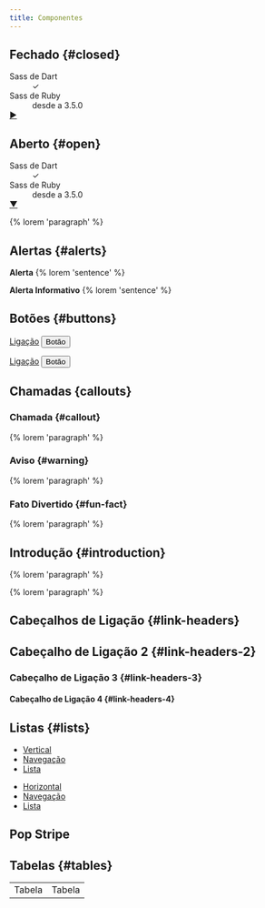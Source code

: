 ```yaml
---
title: Componentes
---
```


## Fechado {#closed}

<dl class="sl-c-description-list sl-c-description-list--horizontal">
  <div>
    <dt>Sass de Dart</dt>
    <dd>✓</dd>
  </div>
  <div>
    <dt>Sass de Ruby</dt>
    <dd>desde a 3.5.0</dd>
  </div>
  <div><a href="#">▶︎</a></div>
</dl>

## Aberto {#open}

<dl class="sl-c-description-list sl-c-description-list--horizontal">
  <div>
    <dt>Sass de Dart</dt>
    <dd>✓</dd>
  </div>
  <div>
    <dt>Sass de Ruby</dt>
    <dd>desde a 3.5.0</dd>
  </div>
  <div><a href="#">▼</a></div>
</dl>

<div class="sl-c-callout">
  <p>{% lorem 'paragraph' %}</p>
</div>

## Alertas {#alerts}

<div class="sl-c-alert">
  <div class="sl-l-container">
    <p>
      <strong>Alerta</strong>
      {% lorem 'sentence' %}
    </p>
  </div>
</div>

<div class="sl-c-alert sl-c-alert--info">
  <div class="sl-l-container">
    <p>
      <strong>Alerta Informativo</strong>
      {% lorem 'sentence' %}
    </p>
  </div>
</div>

## Botões {#buttons}

<a href="#" class="sl-c-button">Ligação</a>
<button class="sl-c-button" type="button">Botão</button>

<a href="#" class="sl-c-button sl-c-button--primary">Ligação</a>
<button class="sl-c-button sl-c-button--primary" type="button">Botão</button>

## Chamadas {callouts}

<div class="sl-c-callout">

  ### Chamada {#callout}

  {% lorem 'paragraph' %}
</div>

<div class="sl-c-callout sl-c-callout--warning">

  ### Aviso {#warning}

  {% lorem 'paragraph' %}
</div>

<div class="sl-c-callout sl-c-callout--fun-fact">

  ### Fato Divertido {#fun-fact}

  {% lorem 'paragraph' %}
</div>

## Introdução {#introduction}

<p class="sl-c-introduction">
  {% lorem 'paragraph' %}
</p>

<div class="sl-c-introduction">
  <p>{% lorem 'paragraph' %}</p>
</div>

## Cabeçalhos de Ligação {#link-headers}

## Cabeçalho de Ligação 2 {#link-headers-2}
### Cabeçalho de Ligação 3 {#link-headers-3}
#### Cabeçalho de Ligação 4 {#link-headers-4}

## Listas {#lists}

<div class="sl-c-list-navigation-wrapper" style="height: unset; position: unset">

  - [Vertical](#)
  - [Navegação](#)
  - [Lista](#)

</div>

<div class="sl-c-list-horizontal-wrapper">

  - [Horizontal](#)
  - [Navegação](#)
  - [Lista](#)

</div>

## Pop Stripe

<div class="sl-c-pop-stripe"></div>

## Tabelas {#tables}

<table class="sl-c-table">
  <tr>
    <td>Tabela</td>
    <td>Tabela</td>
  </tr>
</table>
